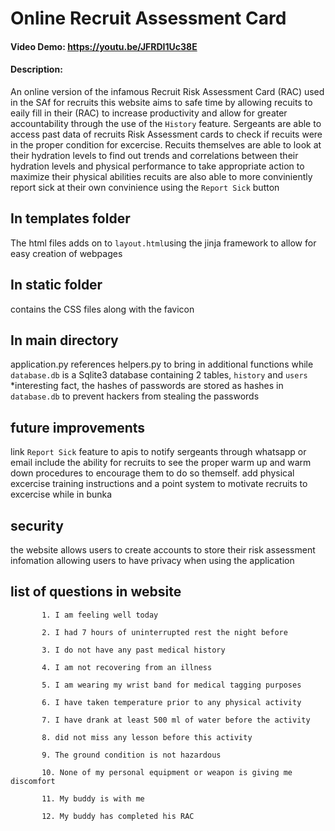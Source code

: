 
# Online Recruit Assessment Card
#### Video Demo:  https://youtu.be/JFRDI1Uc38E
#### Description: 
An online version of the infamous Recruit Risk Assessment Card (RAC) used in the SAf for recruits
 this website aims to safe time by allowing recuits to eaily fill in their (RAC) to increase productivity and allow for greater accountability through the use of the `History` feature. Sergeants are able to access past data of recruits Risk Assessment cards to check if recuits were in the proper condition for excercise.
 Recuits themselves are able to look at their hydration levels to find out trends and correlations between their hydration levels and physical performance to take appropriate action to maximize their physical abilities
recuits are also able to more conviniently report sick at their own convinience using the `Report Sick` button
## In templates folder
The html files adds on to `layout.html`using the jinja framework to allow for easy creation of webpages
## In static folder
contains the CSS files along with the favicon
## In main directory
application.py references helpers.py to bring in additional functions while `database.db` is a Sqlite3 database containing 2 tables, `history` and `users`
*interesting fact, the hashes of passwords are stored as hashes in `database.db` to prevent hackers from stealing the passwords
## future improvements
link `Report Sick` feature to apis to notify sergeants through whatsapp or email 
include the ability for recruits to see the proper warm up and warm down procedures to encourage them to do so themself.
add physical excercise training instructions and a point system to motivate recruits to excercise while in bunka

## security
the website allows users to create accounts to store their risk assessment infomation allowing users to have privacy when using the application

## list of questions in website

           1. I am feeling well today 
         
           2. I had 7 hours of uninterrupted rest the night before 
        
           3. I do not have any past medical history 
         
           4. I am not recovering from an illness 
        
           5. I am wearing my wrist band for medical tagging purposes 
        
           6. I have taken temperature prior to any physical activity 
  
           7. I have drank at least 500 ml of water before the activity 
        
           8. did not miss any lesson before this activity 
          
           9. The ground condition is not hazardous 
            
           10. None of my personal equipment or weapon is giving me discomfort 
      
           11. My buddy is with me 
        
           12. My buddy has completed his RAC 
        
